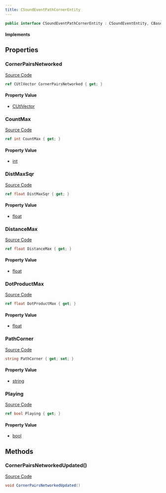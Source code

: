 ```yaml
---
title: CSoundEventPathCornerEntity
---
```


```csharp
public interface CSoundEventPathCornerEntity : CSoundEventEntity, CBaseEntity, CEntityInstance, ISchemaClass<CEntityInstance>, ISchemaClass<CBaseEntity>, ISchemaClass<CSoundEventEntity>, ISchemaClass<CSoundEventPathCornerEntity>, ISchemaField, ISchemaClass, INativeHandle
```

#### Implements

## Properties

### CornerPairsNetworked

[Source Code](https://github.com/swiftly-solution/swiftlys2/blob/beta/managed/src/SwiftlyS2.Generated/Schemas/Interfaces/CSoundEventPathCornerEntity.cs#L29)

```csharp
ref CUtlVector CornerPairsNetworked { get; }
```

#### Property Value

- [CUtlVector](/docs/api/)

### CountMax

[Source Code](https://github.com/swiftly-solution/swiftlys2/blob/beta/managed/src/SwiftlyS2.Generated/Schemas/Interfaces/CSoundEventPathCornerEntity.cs#L18)

```csharp
ref int CountMax { get; }
```

#### Property Value

- [int](https://learn.microsoft.com/dotnet/api/system.int32)

### DistMaxSqr

[Source Code](https://github.com/swiftly-solution/swiftlys2/blob/beta/managed/src/SwiftlyS2.Generated/Schemas/Interfaces/CSoundEventPathCornerEntity.cs#L22)

```csharp
ref float DistMaxSqr { get; }
```

#### Property Value

- [float](https://learn.microsoft.com/dotnet/api/system.single)

### DistanceMax

[Source Code](https://github.com/swiftly-solution/swiftlys2/blob/beta/managed/src/SwiftlyS2.Generated/Schemas/Interfaces/CSoundEventPathCornerEntity.cs#L20)

```csharp
ref float DistanceMax { get; }
```

#### Property Value

- [float](https://learn.microsoft.com/dotnet/api/system.single)

### DotProductMax

[Source Code](https://github.com/swiftly-solution/swiftlys2/blob/beta/managed/src/SwiftlyS2.Generated/Schemas/Interfaces/CSoundEventPathCornerEntity.cs#L24)

```csharp
ref float DotProductMax { get; }
```

#### Property Value

- [float](https://learn.microsoft.com/dotnet/api/system.single)

### PathCorner

[Source Code](https://github.com/swiftly-solution/swiftlys2/blob/beta/managed/src/SwiftlyS2.Generated/Schemas/Interfaces/CSoundEventPathCornerEntity.cs#L16)

```csharp
string PathCorner { get; set; }
```

#### Property Value

- [string](https://learn.microsoft.com/dotnet/api/system.string)

### Playing

[Source Code](https://github.com/swiftly-solution/swiftlys2/blob/beta/managed/src/SwiftlyS2.Generated/Schemas/Interfaces/CSoundEventPathCornerEntity.cs#L26)

```csharp
ref bool Playing { get; }
```

#### Property Value

- [bool](https://learn.microsoft.com/dotnet/api/system.boolean)

## Methods

### CornerPairsNetworkedUpdated()

[Source Code](https://github.com/swiftly-solution/swiftlys2/blob/beta/managed/src/SwiftlyS2.Generated/Schemas/Interfaces/CSoundEventPathCornerEntity.cs#L31)

```csharp
void CornerPairsNetworkedUpdated()
```


